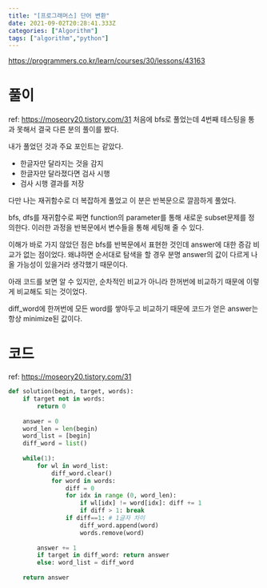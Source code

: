 ```yaml
---
title: "[프로그래머스] 단어 변환"
date: 2021-09-02T20:28:41.333Z
categories: ["Algorithm"]
tags: ["algorithm","python"]
---
```

https://programmers.co.kr/learn/courses/30/lessons/43163

# 풀이
ref: https://moseory20.tistory.com/31
처음에 bfs로 풀었는데 4번째 테스팅을 통과 못해서 결국 다른 분의 풀이를 봤다.

내가 풀었던 것과 주요 포인트는 같았다.
- 한글자만 달라지는 것을 감지
- 한글자만 달라졌다면 검사 시행
- 검사 시행 결과를 저장

다만 나는 재귀함수로 더 복잡하게 풀었고 이 분은 반복문으로 깔끔하게 풀었다.

bfs, dfs를 재귀함수로 짜면 function의 parameter를 통해 새로운 subset문제를 정의한다. 이러한 과정을 반복문에서 변수들을 통해 세팅해 줄 수 있다.

이해가 바로 가지 않았던 점은 bfs를 반복문에서 표현한 것인데 answer에 대한 증감 비교가 없는 점이었다. 왜냐하면 순서대로 탐색을 할 경우 분명 answer의 값이 다르게 나올 가능성이 있을거라 생각했기 때문이다.

아래 코드를 보면 알 수 있지만, 순차적인 비교가 아니라 한꺼번에 비교하기 때문에 이렇게 비교해도 되는 것이었다.

diff_word에 한꺼번에 모든 word를 쌓아두고 비교하기 때문에 코드가 얻은 answer는 항상 minimize된 값이다.

# 코드
ref: https://moseory20.tistory.com/31
```python
def solution(begin, target, words):
    if target not in words:
        return 0
    
    answer = 0
    word_len = len(begin)
    word_list = [begin]
    diff_word = list()
    
    while(1):
        for wl in word_list:
            diff_word.clear()
            for word in words:
                diff = 0
                for idx in range (0, word_len):
                    if wl[idx] != word[idx]: diff += 1
                    if diff > 1: break
                if diff==1: # 1글자 차이
                    diff_word.append(word)
                    words.remove(word)
        
        answer += 1            
        if target in diff_word: return answer
        else: word_list = diff_word
    
    return answer

```



